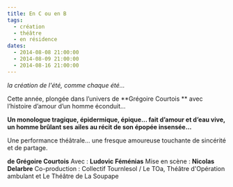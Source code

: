 ```yaml
---
title: En C ou en B
tags: 
  - création
  - théâtre
  - en résidence
dates:
  - 2014-08-08 21:00:00
  - 2014-08-09 21:00:00
  - 2014-08-16 21:00:00
---
```


*la création de l'été, comme chaque été...*

Cette année, plongée dans l’univers de **Grégoire Courtois ** avec l’histoire d’amour d’un homme éconduit...

**Un monologue tragique, épidermique, épique... fait d’amour et d’eau vive, un homme brûlant ses ailes au récit de son épopée insensée...**

Une performance théâtrale... une fresque amoureuse touchante de sincérité et de partage.

**de Grégoire Courtois**
Avec : **Ludovic Féménias**
Mise en scène : **Nicolas Delarbre**
Co-production : Collectif Tournlesol / Le TOa, Théâtre d'Opération ambulant et Le Théâtre de La Soupape
